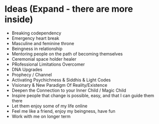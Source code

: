 # Ideas (Expand - there are more inside)

- Breaking codependency
- Emergency heart break
- Masculine and feminine throne
- Beingness in relationship
- Mentoring people on the path of becoming themselves
- Ceremonial space holder healer
- PRofessional Limitations Overcomer
- DNA Upgrades
- Prophecy / Channel
- Activating Psychichness & Siddhis & Light Codes
- Visionary & New Paradigm Of Reality/Existence
- Deepen the Connection to your Inner Child /  Magic Child
- Inspire people that change is possible, easy, and that I can guide them there
- Let them enjoy some of my life online
- Feel me like a friend, enjoy my beingness, have fun
- Work with me on longer term